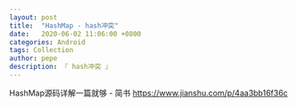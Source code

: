 ```yaml
---
layout: post
title:  "HashMap - hash冲突"
date:   2020-06-02 11:06:00 +0800
categories: Android
tags: Collection
author: pepe
description: 『 hash冲突 』
---
```





HashMap源码详解一篇就够 - 简书
https://www.jianshu.com/p/4aa3bb16f36c




